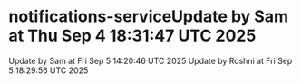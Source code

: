 # notifications-serviceUpdate by Sam at Thu Sep  4 18:31:47 UTC 2025
Update by Sam at Fri Sep  5 14:20:46 UTC 2025
Update by Roshni at Fri Sep  5 18:29:56 UTC 2025
